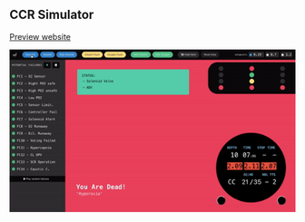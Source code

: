 ## CCR Simulator
[Preview website](https://guehq.github.io/ccr-simulator/)

![reader](https://github.com/guehq/.github/blob/main/ccr-simulator.gif?raw=true)
